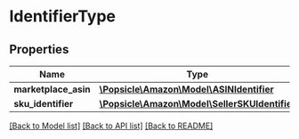 # IdentifierType

## Properties
Name | Type | Description | Notes
------------ | ------------- | ------------- | -------------
**marketplace_asin** | [**\Popsicle\Amazon\Model\ASINIdentifier**](ASINIdentifier.md) |  | 
**sku_identifier** | [**\Popsicle\Amazon\Model\SellerSKUIdentifier**](SellerSKUIdentifier.md) |  | [optional] 

[[Back to Model list]](../../README.md#documentation-for-models) [[Back to API list]](../../README.md#documentation-for-api-endpoints) [[Back to README]](../../README.md)

